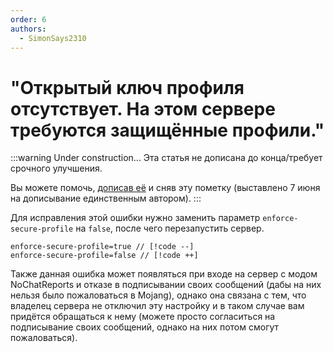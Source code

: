 ```yaml
---
order: 6
authors:
  - SimonSays2310
---
```

# "Открытый ключ профиля отсутствует. На этом сервере требуются защищённые профили."

:::warning Under construction...
Эта статья не дописана до конца/требует срочного улучшения.

Вы можете помочь, [дописав её](https://github.com/play2go/wiki) и сняв эту пометку (выставлено 7 июня на дописывание единственным автором).
:::

Для исправления этой ошибки нужно заменить параметр `enforce-secure-profile` на `false`, после чего перезапустить сервер.

```properties
enforce-secure-profile=true // [!code --]
enforce-secure-profile=false // [!code ++]
```

Также данная ошибка может появляться при входе на сервер с модом NoChatReports и отказе в подписывании своих сообщений (дабы на них нельзя было пожаловаться в Mojang), однако она связана с тем, что владелец сервера не отключил эту настройку и в таком случае вам придётся обращаться к нему (можете просто согласиться на подписывание своих сообщений, однако на них потом смогут пожаловаться).
